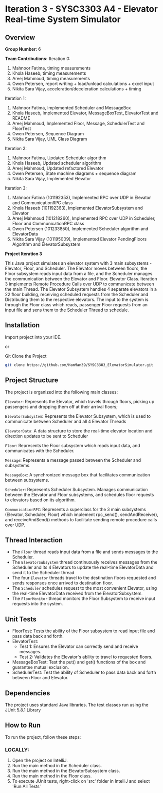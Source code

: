 
# Iteration 3 - SYSC3303 A4 - Elevator Real-time System Simulator
## Overview
**Group Number:** 6

**Team Contributions:**
Iteration 0:
1. Mahnoor Fatima, timing measurements
2. Khola Haseeb, timing measurements
3. Areej Mahmoud, timing measurements
4. Owen Petersen, report writing + load/unload calculations + excel input
5. Nikita Sara Vijay, acceleration/deceleration calculations + timing

Iteration 1:
1. Mahnoor Fatima, Implemented Scheduler and MessageBox
2. Khola Haseeb, Implemented Elevator, MessageBoxTest, ElevatorTest and README
3. Areej Mahmoud, Implemented Floor, Message, SchedulerTest and FloorTest
4. Owen Petersen, Sequence Diagram
5. Nikita Sara Vijay, UML Class Diagram

Iteration 2:
1. Mahnoor Fatima, Updated Scheduler algorithm
2. Khola Haseeb, Updated scheduler algorithm
3. Areej Mahmoud, Updated refactored Elevator
4. Owen Petersen, State machine diagrams + sequence diagram
5. Nikita Sara Vijay, Implemented Elevator

Iteration 3:
1. Mahnoor Fatima (101192353), Implemented RPC over UDP in Elevator and CommunicationRPC class
2. Khola Haseeb (101192363), Implemented ElevatorSubsystem and Elevator
3. Areej Mahmoud (101218260), Implemented RPC over UDP in Scheduler, Floor and CommunicationRPC class
4. Owen Petersen (101233850),  Implemented Scheduler algorithm and ElevatorData
5. Nikita Sara Vijay (101195009), Implemented Elevator PendingFloors Algorithm and ElevatorSubsystem

**Project Iteration 3**

This Java project simulates an elevator system with 3 main subsystems - Elevator, Floor, and Scheduler. The Elevator moves between floors, the Floor subsystem reads input data from a file, and the Scheduler manages the communication between the Elevator and Floor.
Elevator  Class. Iteration 3 implements Remote Procedure Calls over UDP to communicate between the main Thread. The Elevator Subsystem handles 4 separate elevators in a 22 floor building, receiving scheduled requests from 
the Scheduler and Distributing them to the respective elevators. The input to the system is through the Floor class which reads, passenger Floor requests from an input file
and sens them to the Scheduler Thread to schedule.

## Installation

Import project into your IDE.

or

Git Clone the Project

```bash
git clone https://github.com/HamMan39/SYSC3303_ElevatorSimulator.git
```
## Project Structure

The project is organized into the following main classes:

`Elevator`: Represents the Elevator, which travels through floors, picking up passengers and dropping them off at their arrival floors; 

`ElevatorSubsystem`: Represents the Elevator Subsystem, which is used to communicate between Scheduler and all 4 Elevator Threads

`ElevatorData`: A data structure to store the real-time elevator location and direction updates to be sent to Scheduler

`Floor`: Represents the Floor subsystem which reads input data, and communicates with the Scheduler.

`Message`: Represents a message passed between the Scheduler and subsystems.

`MessageBox`: A synchronized message box that facilitates communication between subsystems.

`Scheduler`: Represents Scheduler Subsystem. Manages communication between the Elevator and Floor subsystems, and schedules floor requests to elevators based on its algorithm.

`CommunicationRPC`: Represents a superclass for the 3 main subsystems (Elevator, Scheduler, Floor) 
which implement rpc_send(), sendAndReceive(), and receiveAndSend() methods to facilitate
sending remote procedure calls over UDP.


## Thread Interaction
- The `Floor` thread reads input data from a file and sends messages to the Scheduler.
- The `ElevatorSubsystem` thread continuously receives messages from the Scheduler and its 4 Elevators to update the real-time ElevatorData and 
send it to the Scheduler thread
- The four `Elevator` threads travel to the destination floors requested and sends responses once arrived to destination floor.
- The `Scheduler` schedules request to the most convenient Elevator, using the real-time ElevatorData received from the ElevatorSubsystem.
- The `FloorMonitor` thread monitors the Floor Subsystem to receive input requests into the system.

## Unit Tests
- FloorTest: Tests the ability of the Floor subsystem to read input file and
pass data back and forth.
- ElevatorTest: 
  - Test 1: Ensures the Elevator can correctly send and receive messages.
  - Test 2: Validates the Elevator's ability to travel to requested floors.
- MessageBoxTest: Test the put() and get() functions of the box and guarantee mutual exclusion.
- SchedulerTest: Test the ability of Scheduler to pass data back and forth between Floor and Elevator.

## Dependencies

The project uses standard Java libraries. The test classes run using the JUnit 5.8.1 Library

## How to Run
To run the project, follow these steps:

### LOCALLY:
1. Open the project on IntelliJ.
2. Run the main method in the Scheduler class.
2. Run the main method in the ElevatorSubsystem class.
3. Run the main method in the Floor class.
4. To execute JUnit tests, right-click on 'src' folder in IntelliJ and select 'Run All Tests'